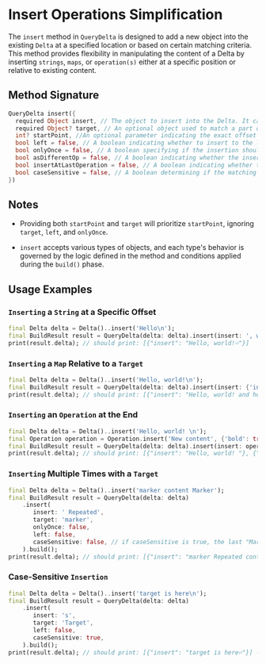 # Insert Operations Simplification

The `insert` method in `QueryDelta` is designed to add a new object into the existing `Delta` at a specified location or based on certain matching criteria. This method provides flexibility in manipulating the content of a Delta by inserting `strings`, `maps`, or `operation(s)` either at a specific position or relative to existing content.

## Method Signature

```dart
QueryDelta insert({
  required Object insert, // The object to insert into the Delta. It can be a String, Map, Operation, or a list of Operations
  required Object? target, // An optional object used to match a part of the Operation. This can be a String or a Map<String, dynamic>
  int? startPoint, //An optional parameter indicating the exact offset where the insertion should start. If provided, it overrides target and related parameters 
  bool left = false, // A boolean indicating whether to insert to the left or right of the target. Ignored if startPoint is provided
  bool onlyOnce = false, // A boolean specifying if the insertion should happen only once. Ignored if startPoint is provided
  bool asDifferentOp = false, // A boolean indicating whether the inserted object should be part of its own Operation or merged with the matched target
  bool insertAtLastOperation = false, // A boolean indicating whether the insertion should happen at the end of the last Operation if no target or startPoint is provided
  bool caseSensitive = false, // A boolean determining if the matching of the target should be case-sensitive
}) 
```

## Notes

* Providing both `startPoint` and `target` will prioritize `startPoint`, ignoring `target`, `left`, and `onlyOnce`.

* `insert` accepts various types of objects, and each type's behavior is governed by the logic defined in the method and conditions applied during the `build()` phase.

## Usage Examples

### `Inserting` a `String` at a Specific Offset

```dart
final Delta delta = Delta()..insert('Hello\n');
final BuildResult result = QueryDelta(delta: delta).insert(insert: ', world!', startPoint: 5, target: null).build();
print(result.delta); // should print: [{"insert": "Hello, world!⏎"}]
```

### `Inserting` a `Map` Relative to a `Target`

```dart
final Delta delta = Delta()..insert('Hello, world!\n');
final BuildResult result = QueryDelta(delta: delta).insert(insert: {'insert': ' and hello again'}, target: 'world!', left: false, target: null).build();
print(result.delta); // should print: [{"insert": "Hello, world! and hello again⏎"}]
```

### `Inserting` an `Operation` at the End
```dart
final Delta delta = Delta()..insert('Hello, world! \n');
final Operation operation = Operation.insert('New content', {'bold': true});
final BuildResult result = QueryDelta(delta: delta).insert(insert: operation, insertAtLastOperation: true, target: null).build();
print(result.delta); // should print: [{"insert": "Hello, world! "}, {"insert": "New content⏎", "attributes": {"bold": true}}]
```

### `Inserting` Multiple Times with a `Target`

```dart
final Delta delta = Delta()..insert('marker content Marker');
final BuildResult result = QueryDelta(delta: delta)
    .insert(
       insert: ' Repeated', 
       target: 'marker', 
       onlyOnce: false, 
       left: false, 
       caseSensitive: false, // if caseSensitive is true, the last "Marker" word wont be matched 
    ).build();
print(result.delta); // should print: [{"insert": "marker Repeated content Marker Repeated⏎"}]
```

### Case-Sensitive `Insertion`

```dart
final Delta delta = Delta()..insert('target is here\n');
final BuildResult result = QueryDelta(delta: delta)
    .insert(
       insert: 's', 
       target: 'Target', 
       left: false, 
       caseSensitive: true, 
    ).build();
print(result.delta); // should print: [{"insert": "target is here⏎"}] -- no changes
```
